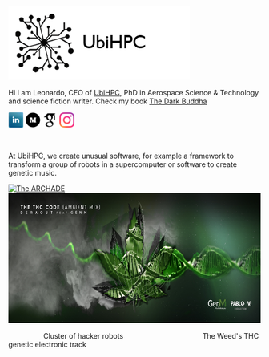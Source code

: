 <!DOCTYPE html>
<html>
<head>
</head>
<body>
  <a href="https://www.ubihpc.com" target="_blank"><img src="https://github.com/leonardocfor/leonardocfor/blob/master/logo-transparent.png" alt="UbiHPC"></a>

  <p>Hi I am Leonardo, CEO of <a href="https://www.ubihpc.com" target="_blank">UbiHPC</a>, PhD in Aerospace Science & Technology and science fiction writer. Check my book <a href="https://www.amazon.com/Dark-Buddha-Leonardo-Camargo-Forero-ebook/dp/B01IQ53ELW"
      target="_blank">The Dark Buddha</a>
  </p>
  <p>
	<a href="https://www.linkedin.com/in/leonardocamargoforero/" target="_blank"><img src="https://github.com/leonardocfor/leonardocfor/blob/master/linkedin.jpeg" width="30" height="30" alt="@leonardocamargoforero"></a>
  <a href="https://medium.com/@leonardocamargoforero" target="_blank"><img src="https://github.com/leonardocfor/leonardocfor/blob/master/medium.png" width="30" height="30" alt="@leonardocamargoforero"></a>
<a href="https://scholar.google.com.co/citations?user=2sbkoPwAAAAJ&hl=es&oi=ao" target="_blank"><img src="https://github.com/leonardocfor/leonardocfor/blob/master/scholar.png" width="30" height="30" alt="@leonardocamargoforero"></a>
<a href="https://www.instagram.com/leonardo_cfor" target="_blank"><img src="https://github.com/leonardocfor/leonardocfor/blob/master/instagram.png" width="30" height="30" alt="@leonardocamargoforero"></a>
</p>

  <br>
  <p>At UbiHPC, we create unusual software, for example a framework to transform a group of robots in a supercomputer or software to create genetic music. </p>
  <p>
   <a href="https://www.youtube.com/watch?v=SEGLlQA-TSg" target="_blank"><img src="https://img.youtube.com/vi/SEGLlQA-TSg/0.jpg" alt="The ARCHADE" width="400" height="260"></a>
 <!--  <a href="https://www.youtube.com/watch?v=HWVTAvGb0gQ" target="_blank"><img src="https://img.youtube.com/vi/HWVTAvGb0gQ/0.jpg" alt="GenM restart" width="250" height="250"></a>-->
   <a href="#"><img src="https://github.com/leonardocfor/leonardocfor/blob/master/Artwork%20The%20TCH%20Code%20FB%20COVER.jpg" alt="UbiHPC" width="550" height="260"></a>
  </p>
  &emsp;&emsp;&emsp;&emsp;&emsp;Cluster of hacker robots &emsp;&emsp;&emsp;&emsp;&emsp;&emsp;&emsp;&emsp;&emsp;&emsp;&emsp;The Weed's THC genetic electronic track  
  <p>
  
  <p> </p>
  
</body>
</html>




<!--
**leonardocfor/leonardocfor** is a ✨ _special_ ✨ repository because its `README.md` (this file) appears on your GitHub profile.

![UbiHPC](https://github.com/leonardocfor/leonardocfor/blob/master/logo-transparent.png)

#### Hi I am Leonardo, CEO of [UbiHPC](https://www.ubihpc.com), PhD in Aerospace Science & Technology and science fiction writer. Check my book [The Dark Buddha](https://www.amazon.com/Dark-Buddha-Leonardo-Camargo-Forero-ebook/dp/B01IQ53ELW)

At UbiHPC, we create unusual software, for example a framework to transform a group of robots in a supercomputer. 


[![Hacking robots](https://img.youtube.com/vi/SEGLlQA-TSg/0.jpg)](https://www.youtube.com/watch?v=SEGLlQA-TSg "The ARCHADE!")

[![Hacking robots](https://img.youtube.com/vi/SEGLlQA-TSg/0.jpg)]

Here are some ideas to get you started:

- 🔭 I’m currently working on ...
- 🌱 I’m currently learning ...
- 👯 I’m looking to collaborate on ...
- 🤔 I’m looking for help with ...
- 💬 Ask me about ...
- 📫 How to reach me: ...
- 😄 Pronouns: ...
- ⚡ Fun fact: ...
-->
